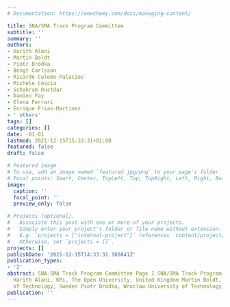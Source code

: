 ```yaml
---
# Documentation: https://wowchemy.com/docs/managing-content/

title: SNA/SMA Track Program Committee
subtitle: ''
summary: ''
authors:
- Harith Alani
- Martin Boldt
- Piotr Bródka
- Bengt Carlsson
- Ricardo Colomo-Palacios
- Michele Coscia
- Schahram Dustdar
- Damien Fay
- Elena Ferrari
- Enrique Frias-Martinez
- ' others'
tags: []
categories: []
date: -01-01
lastmod: 2021-12-15T15:33:31+01:00
featured: false
draft: false

# Featured image
# To use, add an image named `featured.jpg/png` to your page's folder.
# Focal points: Smart, Center, TopLeft, Top, TopRight, Left, Right, BottomLeft, Bottom, BottomRight.
image:
  caption: ''
  focal_point: ''
  preview_only: false

# Projects (optional).
#   Associate this post with one or more of your projects.
#   Simply enter your project's folder or file name without extension.
#   E.g. `projects = ["internal-project"]` references `content/project/deep-learning/index.md`.
#   Otherwise, set `projects = []`.
projects: []
publishDate: '2021-12-15T14:33:31.186841Z'
publication_types:
- '2'
abstract: SNA-SMA Track Program Committee Page 1 SNA/SMA Track Program Committee ENIC  2014
  Harith Alani, KMi, The Open University, United Kingdom Martin Boldt, Blekinge  Institute
  of Technology, Sweden Piotr Bródka, Wroclaw University of Technology, Poland
publication: ''
---
```

